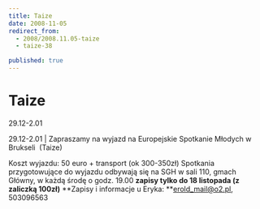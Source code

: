```yaml
---
title: Taize
date: 2008-11-05
redirect_from: 
  - 2008/2008.11.05-taize
  - taize-38

published: true
---
```




# Taize

<time>29.12-2.01</time>

29.12-2.01 | 
Zapraszamy na wyjazd na Europejskie Spotkanie Młodych&nbsp;w Brukseli&nbsp; (Taize)

Koszt wyjazdu: 50 euro + transport (ok 300-350zł)
Spotkania przygotowujące do wyjazdu odbywają się na SGH w&nbsp;sali 110, gmach Główny, w każdą&nbsp;środę&nbsp;o godz.&nbsp;19.00
**zapisy tylko do 18 listopada (z zaliczką 100zł)**
**Zapisy i informacje u Eryka: **erold_mail@o2.pl, 503096563


<!--{{json:{"created_date":"2008-11-05 16:16:39","publish_down":"0000-00-00 00:00:00","id":"672"}}}-->